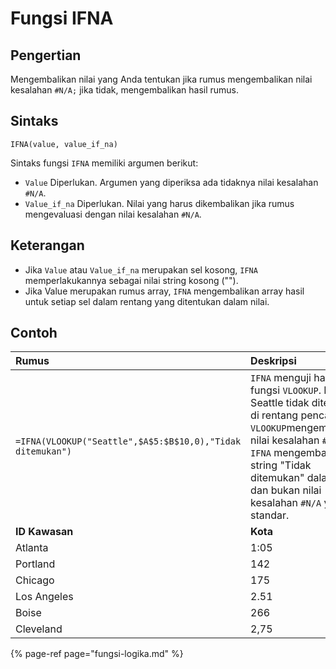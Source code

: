 # Fungsi IFNA

## Pengertian

Mengembalikan nilai yang Anda tentukan jika rumus mengembalikan nilai kesalahan `#N/A;` jika tidak, mengembalikan hasil rumus.

## Sintaks

```text
IFNA(value, value_if_na)
```

Sintaks fungsi `IFNA` memiliki argumen berikut:

* `Value`    Diperlukan. Argumen yang diperiksa ada tidaknya nilai kesalahan `#N/A`.
* `Value_if_na`    Diperlukan. Nilai yang harus dikembalikan jika rumus mengevaluasi dengan nilai kesalahan `#N/A`.

## Keterangan

* Jika `Value` atau `Value_if_na` merupakan sel kosong, `IFNA` memperlakukannya sebagai nilai string kosong \(""\).
* Jika Value merupakan rumus array, `IFNA` mengembalikan array hasil untuk setiap sel dalam rentang yang ditentukan dalam nilai.

## Contoh

| **Rumus** | **Deskripsi** | **Hasil** |
| :--- | :--- | :--- |
| `=IFNA(VLOOKUP("Seattle",$A$5:$B$10,0),"Tidak ditemukan")` | `IFNA` menguji hasil fungsi `VLOOKUP`. Karena Seattle tidak ditemukan di rentang pencarian, `VLOOKUP`mengembalikan nilai kesalahan `#N/A`. `IFNA` mengembalikan string "Tidak ditemukan" dalam sel dan bukan nilai kesalahan `#N/A` yang standar. | Tidak ditemukan |
| **ID Kawasan** | **Kota** |  |
| Atlanta | 1:05 |  |
| Portland | 142 |  |
| Chicago | 175 |  |
| Los Angeles | 2.51 |  |
| Boise | 266 |  |
| Cleveland | 2,75 |  |

{% page-ref page="fungsi-logika.md" %}

